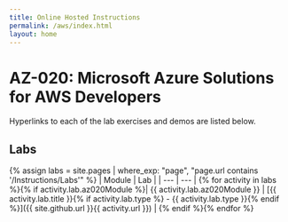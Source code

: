 ```yaml
---
title: Online Hosted Instructions
permalink: /aws/index.html
layout: home
---
```


# AZ-020: Microsoft Azure Solutions for AWS Developers

Hyperlinks to each of the lab exercises and demos are listed below.

## Labs

{% assign labs = site.pages | where_exp: "page", "page.url contains '/Instructions/Labs'" %}
| Module | Lab |
| --- | --- |
{% for activity in labs  %}{% if activity.lab.az020Module %}| {{ activity.lab.az020Module }} | [{{ activity.lab.title }}{% if activity.lab.type %} - {{ activity.lab.type }}{% endif %}]({{ site.github.url }}{{ activity.url }}) |
{% endif %}{% endfor %}
